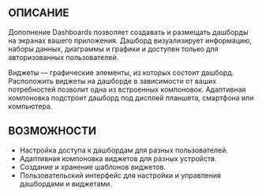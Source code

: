 ## ОПИСАНИЕ

Дополнение Dashboards позволяет создавать и размещать дашборды на экранах вашего приложения. Дашборд визуализирует информацию, наборы данных, диаграммы и графики и доступен только для авторизованных пользователей. 

Виджеты — графические элементы, из которых состоит дашборд. Расположить виджеты на дашборде в зависимости от ваших потребностей позволит одна из встроенных компоновок. Адаптивная компоновка подстроит дашборд под дисплей планшета, смартфона или компьютера.

## ВОЗМОЖНОСТИ

- Настройка доступа к дашбордам для разных пользователей.
- Адаптивная компоновка виджетов для разных устройств.
- Создание и хранение шаблонов виджетов.
- Пользовательский интерфейс для настройки и управления дашбордами и виджетами.
